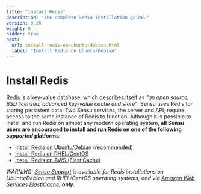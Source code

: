 ```yaml
---
title: "Install Redis"
description: "The complete Sensu installation guide."
version: 0.26
weight: 0
hidden: true
next:
  url: install-redis-on-ubuntu-debian.html
  label: "Install Redis on Ubuntu/Debian"
---
```


# Install Redis

[Redis][1] is a key-value database, which [describes itself][2] as _"an open
source, BSD licensed, advanced key-value cache and store"_. Sensu uses Redis for
storing persistent data. Two Sensu services, the server and API, require access
to the same instance of Redis to function.  Although it is possible to install
and run Redis on almost any modern operating system, **all Sensu users are
encouraged to install and run Redis on one of the following _supported_
platforms**:

- [Install Redis on Ubuntu/Debian](install-redis-on-ubuntu-debian.html) (recommended)
- [Install Redis on RHEL/CentOS](install-redis-on-rhel-centos.html)
- [Install Redis on AWS (ElastiCache)](install-redis-using-aws-elasticache.html)

_WARNING: [Sensu Support][3] is available for Redis installations on
Ubuntu/Debian and RHEL/CentOS operating systems, and via [Amazon Web
Services][4] [ElastiCache][5], **only**._

[1]:  http://redis.io/
[2]:  http://redis.io/topics/introduction
[3]:  https://sensuapp.org/support
[4]:  http://aws.amazon.com/
[5]:  https://aws.amazon.com/elasticache/
